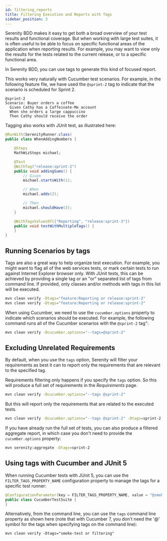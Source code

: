 ```yaml
---
id: filtering_reports
title: Filtering Execution and Reports with Tags
sidebar_position: 3
---
```


Serenity BDD makes it easy to get both a broad overview of your test results and functional coverage.
But when working with large test suites, it is often useful to be able to focus on specific functional areas of the application when reporting results.
For example, you may want to view only the results for the tests related to the current release, or to a specific functional area.

In Serenity BDD, you can use tags to generate this kind of focused report.

This works very naturally with Cucumber test scenarios. For example, in the following feature file, we have used the `@sprint-2` tag to indicate that the scenario is scheduled for Sprint 2.

```gherkin
@sprint-2
Scenario: Buyer orders a coffee
  Given Cathy has a Caffeinate-Me account
  When she orders a large cappuccino
  Then Cathy should receive the order
```

Tagging also works with JUnit test, as illustrated here:

```java
@RunWith(SerenityRunner.class)
public class WhenAddingNumbers {

    @Steps
    MathWizSteps michael;

    @Test
    @WithTag("release:sprint-2")
    public void addingSums() {
        // Given
        michael.startsWith(1);

        // When
        michael.adds(2);

        // Then
        michael.shouldHave(3);
    }

    @WithTagsValuesOf({"Reporting", "release:sprint-3"})
    public void testWithMultipleTags() {
    }
}
```

## Running Scenarios by tags

Tags are also a great way to help organize test execution.
For example, you might want to flag all of the web services tests, or mark certain tests to run against Internet Explorer browser only.
With JUnit tests, this can be achieved by providing a single tag or an "or" separated list of tags from command line.
If provided, only classes and/or methods with tags in this list will be executed.

```bash
mvn clean verify -Dtags="feature:Reporting or release:sprint-2"
mvn clean verify -Dtags="feature:Reporting or release:sprint-2"
```

When using Cucumber, we need to use the `cucumber.options` property to indicate which scenarios should be executed. For example, the following command runs all of the Cucumber scenarios with the `@sprint-2` tag":

```bash
mvn clean verify -Dcucumber.options="--tags=@sprint-2"
```

## Excluding Unrelated Requirements

By default, when you use the `tags` option, Serenity will filter your requirements as best it can to report only the requirements that are relevant to the specified tag.

Requirements filtering only happens if you specify the `tags` option. So this will produce a full set of requirements in the *Requirements* page.

```bash
mvn clean verify -Dcucumber.options="--tags @sprint-2"
```

But this will report only the requirements that are related to the executed tests.

```bash
mvn clean verify -Dcucumber.options="--tags @sprint-2" -Dtags=sprint-2
```

If you have already run the full set of tests, you can also produce a filtered aggregate report, in which case you don't need to provide the `cucumber.options` property:

```bash
mvn serenity:aggregate -Dtags=sprint-2
```

## Using tags with Cucumber and JUnit 5

When running Cucumber tests with JUnit 5, you can use the `FILTER_TAGS_PROPERTY_NAME` configuration property to manage the tags for a specific test runner:

```java
@ConfigurationParameter(key = FILTER_TAGS_PROPERTY_NAME, value = "@smoke-test and @filtering")
public class CucumberTestSuite {
}
```

Alternatively, from the command line, you can use the `tags` command line property as shown here (note that with Cucumber 7, you don't need the '@' symbol for the tags when specifying tags on the command line):

```
mvn clean verify -Dtags="smoke-test or filtering"
```
